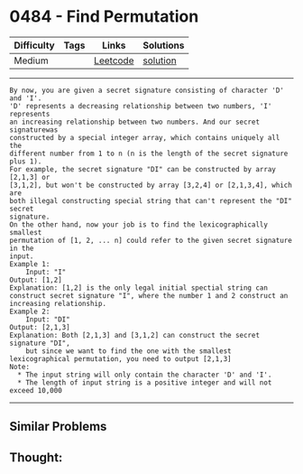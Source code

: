# 0484 - Find Permutation

Difficulty  | Tags | Links | Solutions
----------- | ---- | ----- | -----
Medium |  | [Leetcode](https://leetcode.com/problems/find-permutation) | [solution](https://leetcode.com/problems/find-permutation/solution/)


-----------

```
By now, you are given a secret signature consisting of character 'D' and 'I'.
'D' represents a decreasing relationship between two numbers, 'I' represents
an increasing relationship between two numbers. And our secret signaturewas
constructed by a special integer array, which contains uniquely all the
different number from 1 to n (n is the length of the secret signature plus 1).
For example, the secret signature "DI" can be constructed by array [2,1,3] or
[3,1,2], but won't be constructed by array [3,2,4] or [2,1,3,4], which are
both illegal constructing special string that can't represent the "DI" secret
signature.
On the other hand, now your job is to find the lexicographically smallest
permutation of [1, 2, ... n] could refer to the given secret signature in the
input.
Example 1:
    Input: "I"
Output: [1,2]
Explanation: [1,2] is the only legal initial spectial string can construct secret signature "I", where the number 1 and 2 construct an increasing relationship.
Example 2:
    Input: "DI"
Output: [2,1,3]
Explanation: Both [2,1,3] and [3,1,2] can construct the secret signature "DI",
    but since we want to find the one with the smallest lexicographical permutation, you need to output [2,1,3]
Note:
  * The input string will only contain the character 'D' and 'I'.
  * The length of input string is a positive integer and will not exceed 10,000
```

-----------


## Similar Problems




## Thought:
